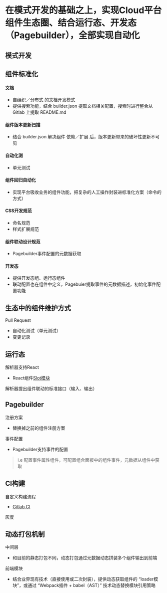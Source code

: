 
# 在模式开发的基础之上，实现Cloud平台组件生态圈、结合运行态、开发态（Pagebuilder），全部实现自动化

模式开发
-----------

组件标准化
-----------
#### 文档
* 自组织／分布式 的文档开发模式
* 提供搜索功能，结合 builder.json 提取文档相关配置，搜索时进行整合从 Gitlab 上提取 README.md

#### 组件版本更新扫描
* 结合 builder.json 解决组件 依赖／扩展 后，版本更新带来的破坏性更新不可见

#### 自动化测
* 单元测试

#### 组件回归自动化
* 实现平台吸收业务的组件功能，把复杂的人工操作封装进标准化方案（命令的方式）

#### CSS开发规范
* 命名规范
* 样式扩展规范

#### 组件联动设计规范
* Pagebuilder事件配置的元数据获取

#### 开发态
* 提供开发态组、运行态组件
* 联动配置也在组件中定义，Pagebuier提取事件的元数据描述，初始化事件配置功能

生态中的组件维护方式
-----------
Pull Request
* 自动化测试（单元测试）
* 变更记录

运行态
-----------
解析器支持React
* React组件[Slot模块](https://www.npmjs.com/package/react-slot)

解析器提出组件联动的标准接口（输入、输出）

Pagebuilder
-----------
注册方案
* 替换掉之前的组件注册方案

事件配置
* Pagebuilder支持事件的配置
> i.e 配置事件属性组件，可配置组合面板中的组件事件，元数据从组件中获取

CI构建
-----------
自定义构建流程
* [Gitlab CI](https://about.gitlab.com/features/gitlab-ci-cd/)

灰度

动态打包机制
-----------
中间层
* 和目前的静态打包不同，动态打包通过元数据动态拼装多个组件输出到前端

前端模块
* 结合业界现有技术（直接使用或二次封装），提供动态获取组件的 “loader模块”，或通过 “Webpack插件 + babel（AST）” 技术动态替换模块引用策略
